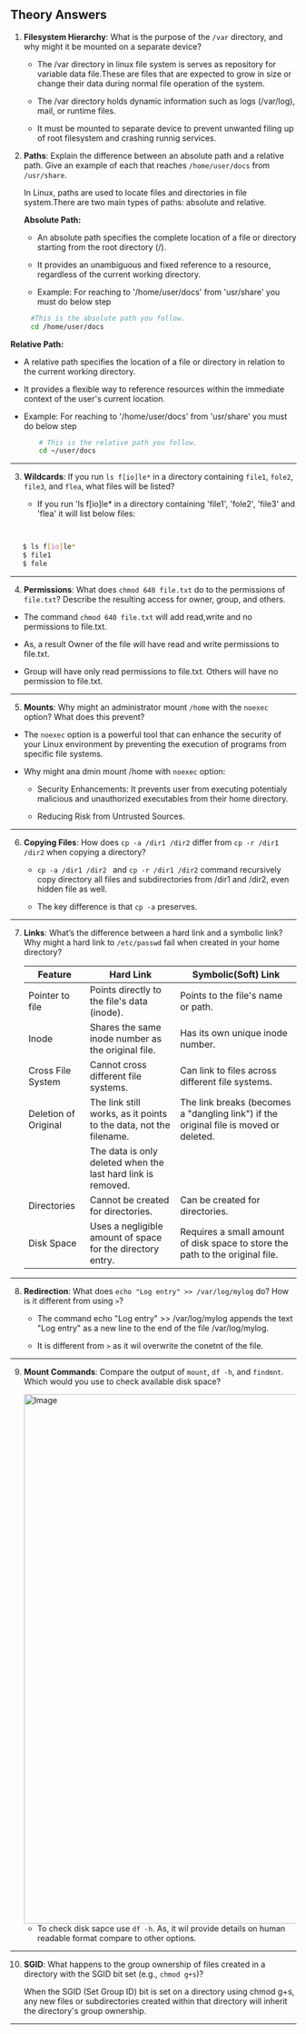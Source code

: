 ## Theory Answers


1. **Filesystem Hierarchy**: What is the purpose of the `/var` directory, and why might it be mounted on a separate device?

   - The /var directory in linux file system is serves as repository for variable data file.These are files that are expected to grow in size or change their data during normal file operation of the system.

   - The /var directory holds dynamic information such as logs (/var/log), mail, or runtime files.

   - It must be mounted to separate device to prevent unwanted filing up of root filesystem and crashing runnig services.


2. **Paths**: Explain the difference between an absolute path and a relative path. Give an example of each that reaches `/home/user/docs` from `/usr/share`.

   In Linux, paths are used to locate files and directories in file system.There are two main types of paths: absolute and relative.

   **Absolute Path:**

   - An absolute path specifies the complete location of a file or directory starting from the root directory (/).

   - It provides an unambiguous and fixed reference to a resource, regardless of the current working directory.

   - Example: For reaching to '/home/user/docs' from 'usr/share' you must do below step

 ```bash
      #This is the absolute path you follow.
      cd /home/user/docs 
```

   **Relative Path:**
    
   - A relative path specifies the location of a file or directory in relation to the current working directory.

   - It provides a flexible way to reference resources within the immediate context of the user's current location. 
 
   - Example: 
     For reaching to '/home/user/docs' from 'usr/share' you must do below step

```bash
       # This is the relative path you follow.
       cd ~/user/docs
```
---

3. **Wildcards**: If you run `ls f[io]le*` in a directory containing `file1`, `fole2`, `file3`, and `flea`, what files will be listed?


    - If you run 'ls f[io]le* in a directory containing 'file1', 'fole2', 'file3' and 'flea' it will list below files:
     
```bash

   
   $ ls f[io]le*
   $ file1
   $ fole
```


---

4. **Permissions**: What does `chmod 640 file.txt` do to the permissions of `file.txt`? Describe the resulting access for owner, group, and others.

 
  - The command `chmod 640 file.txt` will add read,write and no permissions to file.txt.

  - As, a result Owner of the file will have read and write permissions to file.txt.

  - Group will have only read permissions to file.txt. Others will have no permission to file.txt.



---



5. **Mounts**: Why might an administrator mount `/home` with the `noexec` option? What does this prevent?

- The `noexec` option is a powerful tool that can enhance the security of your Linux environment by preventing the execution of programs from specific file systems.

- Why might ana dmin mount /home with `noexec` option:
   
    - Security Enhancements: It prevents user from executing potentialy malicious and unauthorized executables from their home directory.

    - Reducing Risk from Untrusted Sources.


---


6. **Copying Files**: How does `cp -a /dir1 /dir2` differ from `cp -r /dir1 /dir2` when copying a directory?


   - `cp -a /dir1 /dir2 ` and `cp -r /dir1 /dir2` command recursively copy directory all files and subdirectories from /dir1 and /dir2, even hidden file as well. 

   - The key difference is that `cp -a` preserves.
   
  
---

7. **Links**: What’s the difference between a hard link and a symbolic link? Why might a hard link to `/etc/passwd` fail when created in your home directory?

   | Feature             | Hard Link                                                        | Symbolic(Soft) Link                                                                 | 
   |---------------------|------------------------------------------------------------------|-------------------------------------------------------------------------------------|
   | Pointer to file     |Points directly to the file's data (inode).                       |Points to the file's name or path.                                                   |
   | Inode               |Shares the same inode number as the original file.                |Has its own unique inode number.                                                     |
   | Cross File System   |	Cannot cross different file systems.                             | 	Can link to files across different file systems.                                  | 
   | Deletion of Original|The link still works, as it points to the data, not the filename. |The link breaks (becomes a "dangling link") if the original file is moved or deleted.|
   |                     |The data is only deleted when the last hard link is removed.      |                                                                                     |
   | Directories         |	Cannot be created for directories.                               |  	Can be created for directories.                                                   |
   | Disk Space          |Uses a negligible amount of space for the directory entry.        |Requires a small amount of disk space to store the path to the original file.        |



---


8. **Redirection**: What does `echo "Log entry" >> /var/log/mylog` do? How is it different from using `>`?


    - The command echo "Log entry" >> /var/log/mylog appends the text "Log entry" as a new line to the end of the file /var/log/mylog.

    - It is different from `>` as it wil overwrite the conetnt of the file.


---


9. **Mount Commands**: Compare the output of `mount`, `df -h`, and `findmnt`. Which would you use to check available disk space?


     <img width="1148" height="932" alt="Image" src="https://github.com/user-attachments/assets/069ab980-89e0-4524-9f0f-9dd4addff753" />


     - To check disk sapce use `df -h`. As, it wil provide details on human readable format compare to other options.

---

10. **SGID**: What happens to the group ownership of files created in a directory with the SGID bit set (e.g., `chmod g+s`)?

    When the SGID (Set Group ID) bit is set on a directory using chmod g+s, any new files or subdirectories created within that directory will inherit the directory's group ownership.

---






